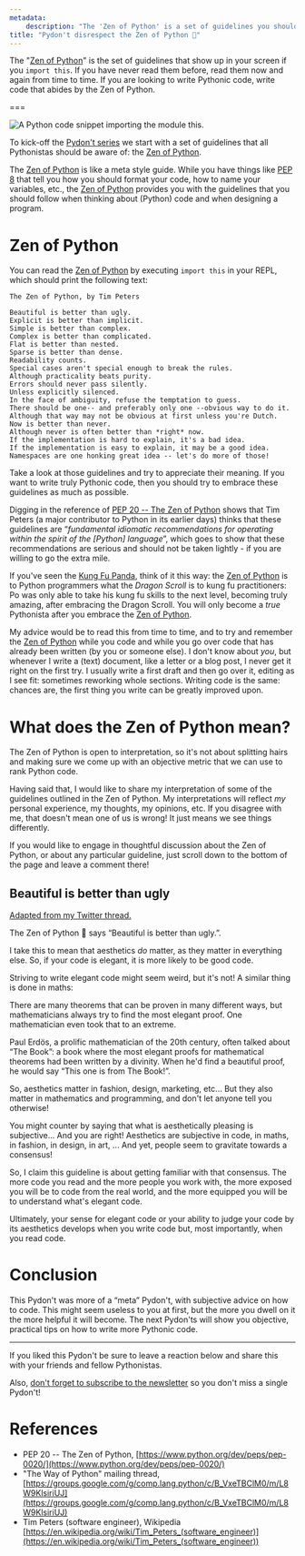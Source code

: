 ```yaml
---
metadata:
    description: "The 'Zen of Python' is a set of guidelines you should always keep in mind when programming in Python."
title: "Pydon't disrespect the Zen of Python 🐍"
---
```


The "[Zen of Python]" is the set of guidelines that show up in your screen if you `import this`. If you have never read them before, read them now and again from time to time.
If you are looking to write Pythonic code, write code that abides by the Zen of Python.

===

![A Python code snippet importing the module `this`.](thumbnail.png)

To kick-off the [Pydon't series][manifesto] we start with a set of guidelines
that all Pythonistas should be aware of: the [Zen of Python].

The [Zen of Python] is like a meta style guide.
While you have things like [PEP 8][pep8] that tell you how you should format
your code, how to name your variables, etc., the [Zen of Python] provides you
with the guidelines that you should follow when thinking about (Python) code
and when designing a program.

# Zen of Python

You can read the [Zen of Python] by executing `import this` in your REPL, which
should print the following text:

```
The Zen of Python, by Tim Peters

Beautiful is better than ugly.
Explicit is better than implicit.
Simple is better than complex.
Complex is better than complicated.
Flat is better than nested.
Sparse is better than dense.
Readability counts.
Special cases aren't special enough to break the rules.
Although practicality beats purity.
Errors should never pass silently.
Unless explicitly silenced.
In the face of ambiguity, refuse the temptation to guess.
There should be one-- and preferably only one --obvious way to do it.
Although that way may not be obvious at first unless you're Dutch.
Now is better than never.
Although never is often better than *right* now.
If the implementation is hard to explain, it's a bad idea.
If the implementation is easy to explain, it may be a good idea.
Namespaces are one honking great idea -- let's do more of those!
```

Take a look at those guidelines and try to appreciate their meaning.
If you want to write truly Pythonic code, then you should try to embrace these
guidelines as much as possible.

Digging in the reference of [PEP 20 -- The Zen of Python][Zen of Python] shows
that Tim Peters (a major contributor to Python in its earlier days) thinks that these
guidelines are “*fundamental idiomatic recommendations for operating
within the spirit of the [Python] language*”, which goes to show that these
recommendations are serious and should not be taken lightly - if you are willing
to go the extra mile.

If you've seen the [Kung Fu Panda], think of it this way:
the [Zen of Python] is to Python programmers what the *Dragon Scroll* is to kung fu
practitioners: Po was only able to take his kung fu skills to the next level,
becoming truly amazing, after embracing the Dragon Scroll.
You will only become a *true* Pythonista after you embrace the [Zen of Python].

My advice would be to read this from time to time, and to try and remember the
[Zen of Python] while you code and while you go over code that has already been
written (by you or someone else).
I don't know about *you*, but whenever I write a (text) document, like a letter
or a blog post, I never get it right on the first try.
I usually write a first draft and then go over it, editing as I see fit: sometimes
reworking whole sections.
Writing code is the same: chances are, the first thing you write can be greatly
improved upon.


# What does the Zen of Python mean?

The Zen of Python is open to interpretation,
so it's not about splitting hairs and making sure we come up with an objective metric that we can use to rank Python code.

Having said that, I would like to share my interpretation of some of the guidelines outlined in the Zen of Python.
My interpretations will reflect _my_ personal experience, my thoughts, my opinions, etc.
If you disagree with me, that doesn't mean one of us is wrong!
It just means we see things differently.

If you would like to engage in thoughtful discussion about the Zen of Python, or about any particular guideline, just scroll down to the bottom of the page and leave a comment there!


## Beautiful is better than ugly

[Adapted from my Twitter thread.][tt-beautiful]

The Zen of Python 🐍 says
“Beautiful is better than ugly.”.

I take this to mean that aesthetics _do_ matter,
as they matter in everything else.
So, if your code is elegant, it is more likely to be good code.

Striving to write elegant code might seem weird, but it's not!
A similar thing is done in maths:

There are many theorems that can be proven in many different ways,
but mathematicians always try to find the most elegant proof.
One mathematician even took that to an extreme.

Paul Erdös, a prolific mathematician of the 20th century, often talked about “The Book”:
a book where the most elegant proofs for mathematical theorems had been written by a divinity.
When he'd find a beautiful proof, he would say “This one is from The Book!”.

So, aesthetics matter in fashion, design, marketing, etc...
But they also matter in mathematics and programming, and don't let anyone tell you otherwise!

You might counter by saying that what is aesthetically pleasing is subjective...
And you are right!
Aesthetics are subjective in code, in maths, in fashion, in design, in art, ...
And yet, people seem to gravitate towards a consensus!

So, I claim this guideline is about getting familiar with that consensus.
The more code you read and the more people you work with,
the more exposed you will be to code from the real world,
and the more equipped you will be to understand what's elegant code.

Ultimately, your sense for elegant code or your ability to judge your code by its aesthetics develops when you write code but, most importantly, when you read code.


# Conclusion

This Pydon't was more of a “meta” Pydon't, with subjective advice on how to code.
This might seem useless to you at first, but the more you dwell on it the more
helpful it will become.
The next Pydon'ts will show you objective, practical tips on how to write
more Pythonic code.

---


If you liked this Pydon't be sure to leave a reaction below and share this with your friends and fellow Pythonistas.

Also, [don't forget to subscribe to the newsletter][subscribe] so you don't miss
a single Pydon't!

# References

 - PEP 20 -- The Zen of Python, [https://www.python.org/dev/peps/pep-0020/](https://www.python.org/dev/peps/pep-0020/)
 - "The Way of Python" mailing thread, [https://groups.google.com/g/comp.lang.python/c/B_VxeTBClM0/m/L8W9KlsiriUJ](https://groups.google.com/g/comp.lang.python/c/B_VxeTBClM0/m/L8W9KlsiriUJ)
 - Tim Peters (software engineer), Wikipedia [https://en.wikipedia.org/wiki/Tim_Peters_(software_engineer)](https://en.wikipedia.org/wiki/Tim_Peters_(software_engineer))


[subscribe]: /subscribe
[manifesto]: /blog/pydonts/pydont-manifesto
[tt-beautiful]: /blog/twitter-threads/beautiful-is-better-than-ugly
[pep8]: https://www.python.org/dev/peps/pep-0008/
[Zen of Python]: https://www.python.org/dev/peps/pep-0020/
[Kung Fu Panda]: https://en.wikipedia.org/wiki/Kung_Fu_Panda#Kung_Fu_Panda_(2008)
